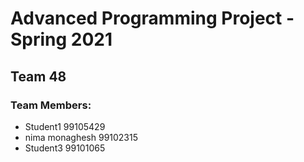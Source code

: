 # Advanced Programming Project - Spring 2021
## Team 48

### Team Members:
- Student1 99105429
- nima monaghesh 99102315
- Student3 99101065
